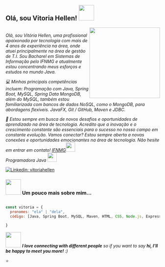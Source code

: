 <h2> Olá, sou Vitoria Hellen! <img src="https://media.giphy.com/media/mGcNjsfWAjY5AEZNw6/giphy.gif" width="50"></h2>
<img align='right' src="https://media.giphy.com/media/ieyl9zmCjO4b4t6qoY/giphy.gif" width="230">
<p></br><em> Olá, sou Vitória Hellen, uma profissional apaixonada por tecnologia com mais de 4 anos de experiência na área, onde atuei principalmente na área de gestão de T.I. Sou Bacharel em Sistemas de Informação pelo IFNMG e atualmente estou concentrando meus esforços e estudos no mundo Java. 

💻 Minhas principais competências incluem:
Programação com Java, Spring Boot, MySQL, Spring Data MongoDB, além do MySQL, também estou familiarizada com bancos de dados NoSQL, como o MongoDB, para abordagens flexíveis. JavaFX, Git / GitHub, Maven e JDBC.

🚀 Estou sempre em busca de novos desafios e oportunidades de aprendizado na área de tecnologia. Acredito que a inovação e o crescimento constante são essenciais para o sucesso no nosso campo em constante evolução. Vamos conectar? Estou sempre aberta a novas conexões e oportunidades emocionantes na área de tecnologia. Não hesite em entrar em contato! <a href="https://www.ifnmg.edu.br/porteirinha">IFNMG</a><img src="https://media.giphy.com/media/fYSnHlufseco8Fh93Z/giphy.gif" width="30"></br>Programadora Java <img src="https://media.giphy.com/media/WUlplcMpOCEmTGBtBW/giphy.gif" width="30">
</em></p>


[![Linkedin: vitoriahellen](https://img.shields.io/badge/-vitoriahellen-blue?style=flat-square&logo=Linkedin&logoColor=white&link=https://www.linkedin.com/in/vitoria-hellen-ba5877145/)](https://www.linkedin.com/in/vitoria-hellen-ba5877145/)



### <img src="https://media.giphy.com/media/VgCDAzcKvsR6OM0uWg/giphy.gif" width="50"> Um pouco mais sobre mim...  

```javascript

const vitoria = {
  pronomes: "ela" | "dela",
  código: [Java, Spring Boot, MySQL, Maven, HTML, CSS, Node.js, Express.js],

}
```


<img src="https://media.giphy.com/media/LnQjpWaON8nhr21vNW/giphy.gif" width="50"> <em>  <b>I love connecting with different people</b> so if you want to say <b>hi, I'll be happy to meet you more!</b> :) </em>

⭐️ 
